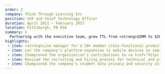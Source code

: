 ```yaml
---
order: 2
company: Think Through Learning Inc
position: SVP and Chief Technology Officer
duration: April 2011 – February 2017
location: Pittsburgh, PA USA
summary: >
  Partnering with the executive team, grew TTL from <strong>$5MM to $20+MM in annual revenue</strong>. Rebuilt the company's entire product platform to support <strong>growth in usage from 150,000 students per year to 3.3 million students</strong> doing over a billion math problems per year (<strong>roughly the same size as Khan Academy</strong>). In October 2016, Think Through Learning was <strong>acquired by <a href="https://www.imaginelearning.com" target="_blank">Imagine Learning</a></strong>.
highlights:
 - item: <strong>Line manager for a 30+ member cross-functional product team</strong> including Product Management, UX, Software Engineering, Quality Assurance, DevOps, Data Science, IT, and Customer Success.
 - item: Let the company's platform expansion to mobile devices to improve the company's market reach and impact.
 - item: Championed the organization's contributions to <a href="https://github.com/thinkthroughmath/" target="_blank"><strong>Open Source</strong></a> and <a href="https://twitter.com/jameswrubel/status/655063855748534272" target="_blank"><strong>diversity efforts</strong></a>.
 - item: Revised the recruiting and hiring process for technical and product staff (documented on the development team's <a href="http://devblog.thinkthroughmath.com/blog/2013/12/23/working-at-think-through-math/" target="_blank">blog</a>), which doubled the average tenure of engineers at Think Through Learning.
 - item: Championed the company's student data privacy and security initiative.
---
```

